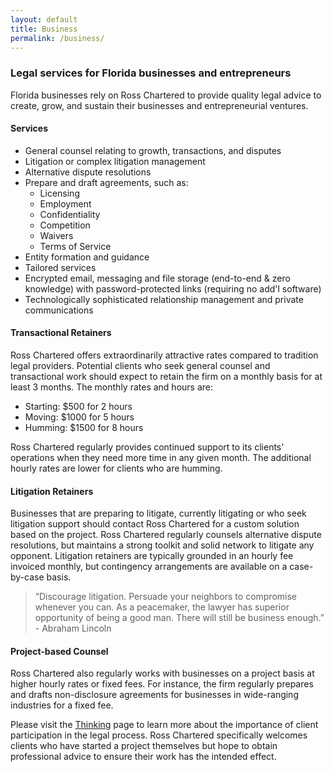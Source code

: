 ```yaml
---
layout: default
title: Business
permalink: /business/
---
```

### Legal services for Florida businesses and entrepreneurs

Florida businesses rely on Ross Chartered to provide quality legal advice to create, grow, and sustain their businesses and entrepreneurial ventures.

#### Services

* General counsel relating to growth, transactions, and disputes
* Litigation or complex litigation management
* Alternative dispute resolutions
* Prepare and draft agreements, such as:
	* Licensing
	* Employment
	* Confidentiality
	* Competition
  * Waivers
  * Terms of Service
* Entity formation and guidance
* Tailored services
* Encrypted email, messaging and file storage (end-to-end & zero knowledge) with password-protected links (requiring no add'l software)
* Technologically sophisticated relationship management and private communications

#### Transactional Retainers

Ross Chartered offers extraordinarily attractive rates compared to tradition legal providers. Potential clients who seek general counsel and transactional work should expect to retain the firm on a monthly basis for at least 3 months. The monthly rates and hours are:

* Starting: $500 for 2 hours
* Moving: $1000 for 5 hours
* Humming: $1500 for 8 hours

Ross Chartered regularly provides continued support to its clients' operations when they need more time in any given month. The additional hourly rates are lower for clients who are humming.  

#### Litigation Retainers

Businesses that are preparing to litigate, currently litigating or who seek litigation support should contact Ross Chartered for a custom solution based on the project. Ross Chartered regularly counsels alternative dispute resolutions, but maintains a strong toolkit and solid network to litigate any opponent. Litigation retainers are typically grounded in an hourly fee invoiced monthly, but contingency arrangements are available on a case-by-case basis.

> “Discourage litigation. Persuade your neighbors to compromise whenever you can. As a peacemaker, the lawyer has superior opportunity of being a good man. There will still be business enough.” - Abraham Lincoln

#### Project-based Counsel

Ross Chartered also regularly works with businesses on a project basis at higher hourly rates or fixed fees. For instance, the firm regularly prepares and drafts non-disclosure agreements for businesses in wide-ranging industries for a fixed fee.

Please visit the [Thinking](/thinking) page to learn more about the importance of client participation in the legal process. Ross Chartered specifically welcomes clients who have started a project themselves but hope to obtain professional advice to ensure their work has the intended effect.
